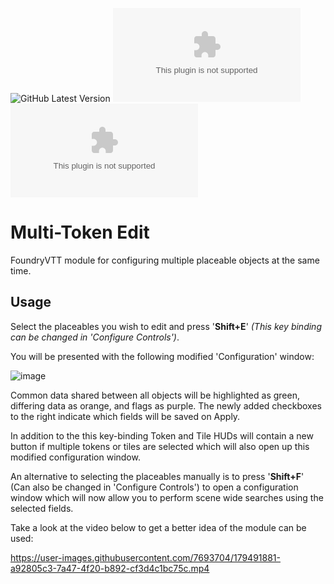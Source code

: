 ![GitHub Latest Version](https://img.shields.io/github/v/release/Aedif/multi-token-edit?sort=semver)
![GitHub Latest Release](https://img.shields.io/github/downloads/Aedif/multi-token-edit/latest/multi-token-edit.zip)
![GitHub All Releases](https://img.shields.io/github/downloads/Aedif/multi-token-edit/multi-token-edit.zip)

# Multi-Token Edit

FoundryVTT module for configuring multiple placeable objects at the same time.

## Usage

Select the placeables you wish to edit and press '**Shift+E**' _(This key binding can be changed in 'Configure Controls')_.

You will be presented with the following modified 'Configuration' window:

![image](https://user-images.githubusercontent.com/7693704/179508321-71425fb5-7ac2-4ab0-8c1c-b92bbe586b8d.png)

Common data shared between all objects will be highlighted as green, differing data as orange, and flags as purple. The newly added checkboxes to the right indicate which fields will be saved on Apply.

In addition to the this key-binding Token and Tile HUDs will contain a new button if multiple tokens or tiles are selected which will also open up this modified configuration window.

An alternative to selecting the placeables manually is to press '**Shift+F**' (Can also be changed in 'Configure Controls') to open a configuration window which will now allow you to perform scene wide searches using the selected fields.

Take a look at the video below to get a better idea of the module can be used:

https://user-images.githubusercontent.com/7693704/179491881-a92805c3-7a47-4f20-b892-cf3d4c1bc75c.mp4
